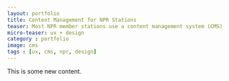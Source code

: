 ```yaml
---
layout: portfolio
title: Content Management for NPR Stations
teaser: Most NPR member stations use a content management system (CMS) based on Drupal to manage their websites. I redesigned key parts of this CMS to make content-creation simpler and more intuitive.
micro-teaser: ux + design
category : portfolio
image: cms
tags : [ux, cms, npr, design]
---
```


This is some new content.